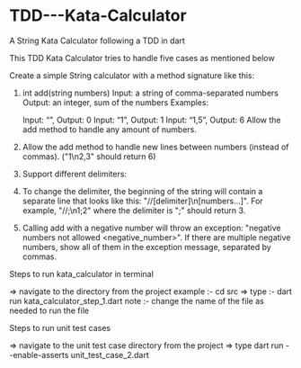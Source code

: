 # TDD---Kata-Calculator
A String Kata Calculator following a TDD in dart

This TDD Kata Calculator tries to handle five cases as mentioned below

Create a simple String calculator with a method signature like this:

1. int add(string numbers)
   Input: a string of comma-separated numbers
   Output: an integer, sum of the numbers
   Examples:

   Input: “”, Output: 0
   Input: “1”, Output: 1
   Input: “1,5”, Output: 6
   Allow the add method to handle any amount of numbers.

2. Allow the add method to handle new lines between numbers (instead of commas). ("1\n2,3"   should return 6)

3. Support different delimiters:

4. To change the delimiter, the beginning of the string will contain a separate line that      looks like this: "//[delimiter]\n[numbers…]". For example, "//;\n1;2" where the delimiter is ";" should return 3.

5. Calling add with a negative number will throw an exception: "negative numbers not allowed <negative_number>".
If there are multiple negative numbers, show all of them in the exception message, separated by commas.



Steps to run kata_calculator in terminal 

=> navigate to the directory from the project example :- cd src
=> type :- dart run kata_calculator_step_1.dart
 note :- change the name of the file as needed to run the file

Steps to run unit test cases 

=> navigate to the unit test case directory from the project 
=> type dart run --enable-asserts unit_test_case_2.dart
